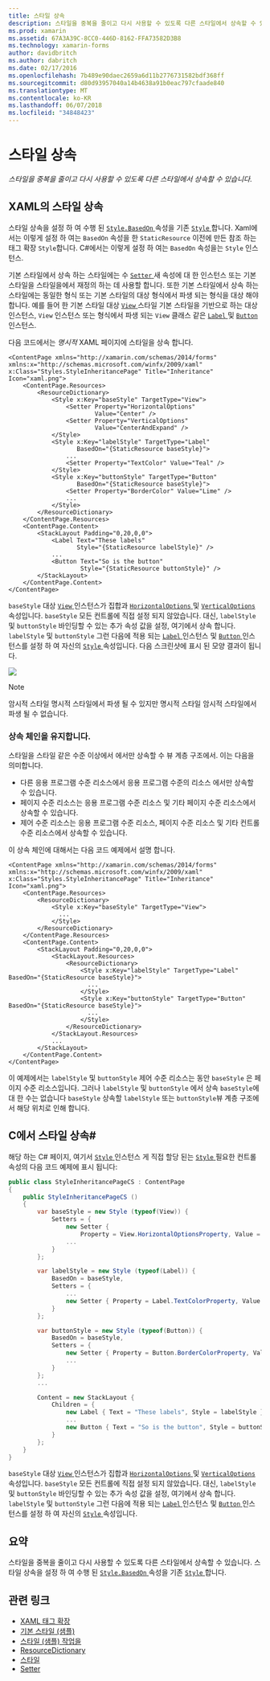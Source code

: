 ```yaml
---
title: 스타일 상속
description: 스타일을 중복을 줄이고 다시 사용할 수 있도록 다른 스타일에서 상속할 수 있습니다.
ms.prod: xamarin
ms.assetid: 67A3A39C-8CC0-446D-8162-FFA73582D3B8
ms.technology: xamarin-forms
author: davidbritch
ms.author: dabritch
ms.date: 02/17/2016
ms.openlocfilehash: 7b489e90daec2659a6d11b2776731582bdf368ff
ms.sourcegitcommit: d80d93957040a14b4638a91b0eac797cfaade840
ms.translationtype: MT
ms.contentlocale: ko-KR
ms.lasthandoff: 06/07/2018
ms.locfileid: "34848423"
---
```

# <a name="style-inheritance"></a>스타일 상속

_스타일을 중복을 줄이고 다시 사용할 수 있도록 다른 스타일에서 상속할 수 있습니다._

## <a name="style-inheritance-in-xaml"></a>XAML의 스타일 상속

스타일 상속을 설정 하 여 수행 된 [ `Style.BasedOn` ](https://developer.xamarin.com/api/property/Xamarin.Forms.Style.BasedOn/) 속성을 기존 [ `Style` ](https://developer.xamarin.com/api/type/Xamarin.Forms.Style/)합니다. Xaml에서는 이렇게 설정 하 여는 `BasedOn` 속성을 한 `StaticResource` 이전에 만든 참조 하는 태그 확장 `Style`합니다. C#에서는 이렇게 설정 하 여는 `BasedOn` 속성을는 `Style` 인스턴스.

기본 스타일에서 상속 하는 스타일에는 수 [ `Setter` ](https://developer.xamarin.com/api/type/Xamarin.Forms.Setter/) 새 속성에 대 한 인스턴스 또는 기본 스타일을 스타일을에서 재정의 하는 데 사용할 합니다. 또한 기본 스타일에서 상속 하는 스타일에는 동일한 형식 또는 기본 스타일의 대상 형식에서 파생 되는 형식을 대상 해야 합니다. 예를 들어 한 기본 스타일 대상 [ `View` ](https://developer.xamarin.com/api/type/Xamarin.Forms.View/) 스타일 기본 스타일을 기반으로 하는 대상 인스턴스, `View` 인스턴스 또는 형식에서 파생 되는 `View` 클래스 같은 [ `Label` ](https://developer.xamarin.com/api/type/Xamarin.Forms.Label/) 및 [ `Button` ](https://developer.xamarin.com/api/type/Xamarin.Forms.Button/) 인스턴스.

다음 코드에서는 *명시적* XAML 페이지에 스타일을 상속 합니다.

```xaml
<ContentPage xmlns="http://xamarin.com/schemas/2014/forms" xmlns:x="http://schemas.microsoft.com/winfx/2009/xaml" x:Class="Styles.StyleInheritancePage" Title="Inheritance" Icon="xaml.png">
    <ContentPage.Resources>
        <ResourceDictionary>
            <Style x:Key="baseStyle" TargetType="View">
                <Setter Property="HorizontalOptions"
                        Value="Center" />
                <Setter Property="VerticalOptions"
                        Value="CenterAndExpand" />
            </Style>
            <Style x:Key="labelStyle" TargetType="Label"
                   BasedOn="{StaticResource baseStyle}">
                ...
                <Setter Property="TextColor" Value="Teal" />
            </Style>
            <Style x:Key="buttonStyle" TargetType="Button"
                   BasedOn="{StaticResource baseStyle}">
                <Setter Property="BorderColor" Value="Lime" />
                ...
            </Style>
        </ResourceDictionary>
    </ContentPage.Resources>
    <ContentPage.Content>
        <StackLayout Padding="0,20,0,0">
            <Label Text="These labels"
                   Style="{StaticResource labelStyle}" />
            ...
            <Button Text="So is the button"
                    Style="{StaticResource buttonStyle}" />
        </StackLayout>
    </ContentPage.Content>
</ContentPage>
```

`baseStyle` 대상 [ `View` ](https://developer.xamarin.com/api/type/Xamarin.Forms.View/) 인스턴스가 집합과 [ `HorizontalOptions` ](https://developer.xamarin.com/api/property/Xamarin.Forms.View.HorizontalOptions/) 및 [ `VerticalOptions` ](https://developer.xamarin.com/api/property/Xamarin.Forms.View.VerticalOptions/) 속성입니다. `baseStyle` 모든 컨트롤에 직접 설정 되지 않았습니다. 대신, `labelStyle` 및 `buttonStyle` 바인딩할 수 있는 추가 속성 값을 설정, 여기에서 상속 합니다. `labelStyle` 및 `buttonStyle` 그런 다음에 적용 되는 [ `Label` ](https://developer.xamarin.com/api/type/Xamarin.Forms.Label/) 인스턴스 및 [ `Button` ](https://developer.xamarin.com/api/type/Xamarin.Forms.Button/) 인스턴스를 설정 하 여 자신의 [ `Style` ](https://developer.xamarin.com/api/property/Xamarin.Forms.VisualElement.Style/) 속성입니다. 다음 스크린샷에 표시 된 모양 결과이 됩니다.

[![](inheritance-images/style-inheritance.png)](inheritance-images/style-inheritance-large.png#lightbox)

> [!NOTE]
> 암시적 스타일 명시적 스타일에서 파생 될 수 있지만 명시적 스타일 암시적 스타일에서 파생 될 수 없습니다.

### <a name="respecting-the-inheritance-chain"></a>상속 체인을 유지합니다.

스타일을 스타일 같은 수준 이상에서 에서만 상속할 수 뷰 계층 구조에서. 이는 다음을 의미합니다.

- 다른 응용 프로그램 수준 리소스에서 응용 프로그램 수준의 리소스 에서만 상속할 수 있습니다.
- 페이지 수준 리소스는 응용 프로그램 수준 리소스 및 기타 페이지 수준 리소스에서 상속할 수 있습니다.
- 제어 수준 리소스는 응용 프로그램 수준 리소스, 페이지 수준 리소스 및 기타 컨트롤 수준 리소스에서 상속할 수 있습니다.

이 상속 체인에 대해서는 다음 코드 예제에서 설명 합니다.

```xaml
<ContentPage xmlns="http://xamarin.com/schemas/2014/forms" xmlns:x="http://schemas.microsoft.com/winfx/2009/xaml" x:Class="Styles.StyleInheritancePage" Title="Inheritance" Icon="xaml.png">
    <ContentPage.Resources>
        <ResourceDictionary>
            <Style x:Key="baseStyle" TargetType="View">
              ...
            </Style>
        </ResourceDictionary>
    </ContentPage.Resources>
    <ContentPage.Content>
        <StackLayout Padding="0,20,0,0">
            <StackLayout.Resources>
                <ResourceDictionary>
                    <Style x:Key="labelStyle" TargetType="Label" BasedOn="{StaticResource baseStyle}">
                      ...
                    </Style>
                    <Style x:Key="buttonStyle" TargetType="Button" BasedOn="{StaticResource baseStyle}">
                      ...
                    </Style>
                </ResourceDictionary>
            </StackLayout.Resources>
            ...
        </StackLayout>
    </ContentPage.Content>
</ContentPage>
```

이 예제에서는 `labelStyle` 및 `buttonStyle` 제어 수준 리소스는 동안 `baseStyle` 은 페이지 수준 리소스입니다. 그러나 `labelStyle` 및 `buttonStyle` 에서 상속 `baseStyle`에 대 한 수는 없습니다 `baseStyle` 상속할 `labelStyle` 또는 `buttonStyle`뷰 계층 구조에서 해당 위치로 인해 합니다.

## <a name="style-inheritance-in-c35"></a>C에서 스타일 상속&#35;

해당 하는 C# 페이지, 여기서 [ `Style` ](https://developer.xamarin.com/api/type/Xamarin.Forms.Style/) 인스턴스 게 직접 할당 된는 [ `Style` ](https://developer.xamarin.com/api/property/Xamarin.Forms.VisualElement.Style/) 필요한 컨트롤 속성의 다음 코드 예제에 표시 됩니다:

```csharp
public class StyleInheritancePageCS : ContentPage
{
    public StyleInheritancePageCS ()
    {
        var baseStyle = new Style (typeof(View)) {
            Setters = {
                new Setter {
                    Property = View.HorizontalOptionsProperty, Value = LayoutOptions.Center    },
                ...
            }
        };

        var labelStyle = new Style (typeof(Label)) {
            BasedOn = baseStyle,
            Setters = {
                ...
                new Setter { Property = Label.TextColorProperty, Value = Color.Teal    }
            }
        };

        var buttonStyle = new Style (typeof(Button)) {
            BasedOn = baseStyle,
            Setters = {
                new Setter { Property = Button.BorderColorProperty, Value =    Color.Lime },
                ...
            }
        };
        ...

        Content = new StackLayout {
            Children = {
                new Label { Text = "These labels", Style = labelStyle },
                ...
                new Button { Text = "So is the button", Style = buttonStyle }
            }
        };
    }
}
```

`baseStyle` 대상 [ `View` ](https://developer.xamarin.com/api/type/Xamarin.Forms.View/) 인스턴스가 집합과 [ `HorizontalOptions` ](https://developer.xamarin.com/api/property/Xamarin.Forms.View.HorizontalOptions/) 및 [ `VerticalOptions` ](https://developer.xamarin.com/api/property/Xamarin.Forms.View.VerticalOptions/) 속성입니다. `baseStyle` 모든 컨트롤에 직접 설정 되지 않았습니다. 대신, `labelStyle` 및 `buttonStyle` 바인딩할 수 있는 추가 속성 값을 설정, 여기에서 상속 합니다. `labelStyle` 및 `buttonStyle` 그런 다음에 적용 되는 [ `Label` ](https://developer.xamarin.com/api/type/Xamarin.Forms.Label/) 인스턴스 및 [ `Button` ](https://developer.xamarin.com/api/type/Xamarin.Forms.Button/) 인스턴스를 설정 하 여 자신의 [ `Style` ](https://developer.xamarin.com/api/property/Xamarin.Forms.VisualElement.Style/) 속성입니다.

## <a name="summary"></a>요약

스타일을 중복을 줄이고 다시 사용할 수 있도록 다른 스타일에서 상속할 수 있습니다. 스타일 상속을 설정 하 여 수행 된 [ `Style.BasedOn` ](https://developer.xamarin.com/api/property/Xamarin.Forms.Style.BasedOn/) 속성을 기존 [ `Style` ](https://developer.xamarin.com/api/type/Xamarin.Forms.Style/)합니다.


## <a name="related-links"></a>관련 링크

- [XAML 태그 확장](~/xamarin-forms/xaml/xaml-basics/xaml-markup-extensions.md)
- [기본 스타일 (샘플)](https://developer.xamarin.com/samples/xamarin-forms/UserInterface/Styles/BasicStyles/)
- [스타일 (샘플) 작업을](https://developer.xamarin.com/samples/xamarin-forms/WorkingWithStyles/)
- [ResourceDictionary](https://developer.xamarin.com/api/type/Xamarin.Forms.ResourceDictionary/)
- [스타일](https://developer.xamarin.com/api/type/Xamarin.Forms.Style/)
- [Setter](https://developer.xamarin.com/api/type/Xamarin.Forms.Setter/)
